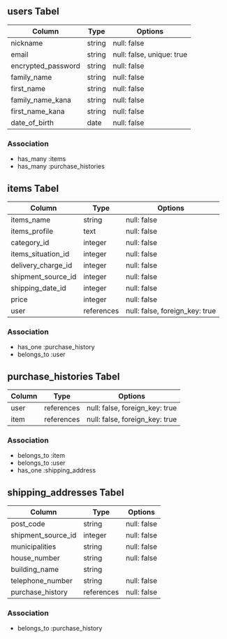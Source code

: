 ## users Tabel

|Column              |Type     |Options                    |
|--------------------|---------|---------------------------|
| nickname           | string  | null: false               |
| email              | string  | null: false, unique: true |
| encrypted_password | string  | null: false               |
| family_name        | string  | null: false               |
| first_name         | string  | null: false               |
| family_name_kana   | string  | null: false               |
| first_name_kana    | string  | null: false               |
| date_of_birth      | date    | null: false               |

### Association

- has_many :items
- has_many :purchase_histories

## items Tabel

|Column              |Type        |Options                         |
|--------------------|------------|--------------------------------|
| items_name         | string     | null: false                    |
| items_profile      | text       | null: false                    |
| category_id        | integer    | null: false                    |
| items_situation_id | integer    | null: false                    |
| delivery_charge_id | integer    | null: false                    |
| shipment_source_id | integer    | null: false                    |
| shipping_date_id   | integer    | null: false                    |
| price              | integer    | null: false                    |
| user               | references | null: false, foreign_key: true |

### Association

- has_one :purchase_history
- belongs_to :user

## purchase_histories Tabel

|Column              |Type        |Options                         |
|--------------------|------------|--------------------------------|
| user               | references | null: false, foreign_key: true |
| item               | references | null: false, foreign_key: true |

 ### Association

- belongs_to :item
- belongs_to :user
- has_one :shipping_address

## shipping_addresses Tabel

|Column              |Type        |Options                         |
|--------------------|------------|--------------------------------|
| post_code          | string     | null: false                    |
| shipment_source_id | integer    | null: false                    |
| municipalities     | string     | null: false                    |
| house_number       | string     | null: false                    |
| building_name      | string     |                                |
| telephone_number   | string     | null: false                    |
| purchase_history   | references | null: false                    |

 ### Association

- belongs_to :purchase_history